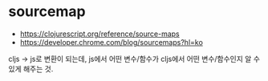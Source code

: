 # sourcemap

- <https://clojurescript.org/reference/source-maps>
- <https://developer.chrome.com/blog/sourcemaps?hl=ko>

cljs -> js로 변환이 되는데, js에서 어떤 변수/함수가 cljs에서 어떤 변수/함수인지 알 수 있게 해주는 것.